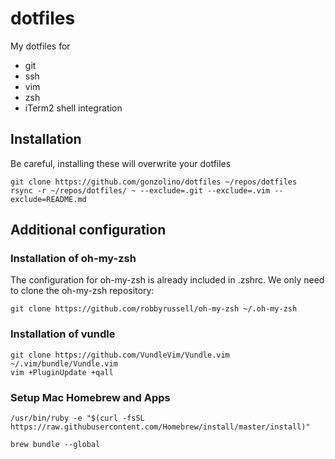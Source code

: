 # dotfiles
My dotfiles for

* git
* ssh
* vim
* zsh
* iTerm2 shell integration

## Installation
Be careful, installing these will overwrite your dotfiles

```shell
git clone https://github.com/gonzolino/dotfiles ~/repos/dotfiles
rsync -r ~/repos/dotfiles/ ~ --exclude=.git --exclude=.vim --exclude=README.md
```

## Additional configuration
### Installation of oh-my-zsh
The configuration for oh-my-zsh is already included in .zshrc.
We only need to clone the oh-my-zsh repository:

```shell
git clone https://github.com/robbyrussell/oh-my-zsh ~/.oh-my-zsh
```

### Installation of vundle

```shell
git clone https://github.com/VundleVim/Vundle.vim ~/.vim/bundle/Vundle.vim
vim +PluginUpdate +qall
```

### Setup Mac Homebrew and Apps

```
/usr/bin/ruby -e "$(curl -fsSL https://raw.githubusercontent.com/Homebrew/install/master/install)"

brew bundle --global
```